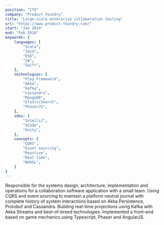 ```yaml
---
position: "CTO"
company: "Product Foundry"
title: "Large-scale enterprise collaboration tooling"
url: "https://www.product-foundry.com/"
start: "Jan 2014"
end: "Feb 2018"
keywords: {
    languages: [
        "Scala",
        "Java",
        "ES6",
        "C#",
        "Swift",
    ],
    technologies: [
        "Play Framework",
        "Akka",
        "Kafka",
        "Cassandra",
        "MongoDB",
        "ElasticSearch",
        "PhaserJS",
    ],
    ides: [
        "IntelliJ",
        "XCode",
        "Unity",
    ],
    concepts: [
        "CQRS",
        "Event sourcing",
        "Reactive",
        "Real-time",
        "WebGL",
    ]
}
---
```


Responsible for the systems design, architecture, implementation and operations for a collaboration software application with a small team. Using CQRS and event sourcing to maintain a platform neutral journal with complete history of system interactions based on Akka Persistence, Protobuf and Cassandra. Building real-time projections using Kafka with Akka Streams and best-of-breed technologies. Implemented a front-end based on game mechanics using Typescript, Phaser and AngularJS.